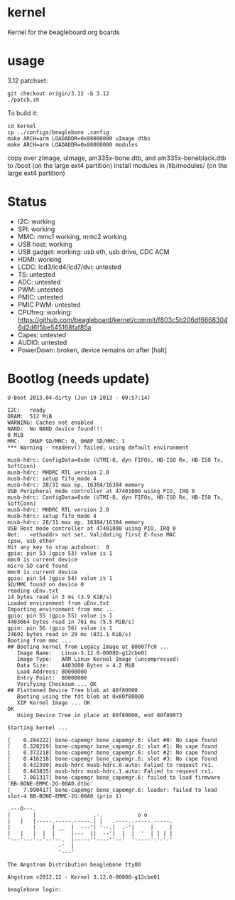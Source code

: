 kernel
======

Kernel for the beagleboard.org boards

usage
======

3.12 patchset:

```
git checkout origin/3.12 -b 3.12
./patch.sh
```

To build it:

```
cd kernel
cp ../configs/beaglebone .config
make ARCH=arm LOADADDR=0x80008000 uImage dtbs
make ARCH=arm LOADADDR=0x80008000 modules
```

copy over zImage, uImage, am335x-bone.dtb, and am335x-boneblack.dtb to /boot (on the large ext4 partition)
install modules in /lib/modules/ (on the large ext4 partition)

Status
======

 * I2C: working
 * SPI: working
 * MMC: mmc1 working, mmc2 working
 * USB host: working
 * USB gadget: working: usb eth, usb drive, CDC ACM
 * HDMI: working
 * LCDC: lcd3/lcd4/lcd7/dvi: untested
 * TS: untested
 * ADC: untested
 * PWM: untested
 * PMIC: untested
 * PMIC PWM: untested
 * CPUfreq: working: https://github.com/beagleboard/kernel/commit/f803c5b206df66683046d2d6f5be545168faf85a
 * Capes: untested
 * AUDIO: untested
 * PowerDown: broken, device remains on after [halt]

Bootlog (needs update)
======

```
U-Boot 2013.04-dirty (Jun 19 2013 - 09:57:14)

I2C:   ready
DRAM:  512 MiB
WARNING: Caches not enabled
NAND:  No NAND device found!!!
0 MiB
MMC:   OMAP SD/MMC: 0, OMAP SD/MMC: 1
*** Warning - readenv() failed, using default environment

musb-hdrc: ConfigData=0xde (UTMI-8, dyn FIFOs, HB-ISO Rx, HB-ISO Tx, SoftConn)
musb-hdrc: MHDRC RTL version 2.0
musb-hdrc: setup fifo_mode 4
musb-hdrc: 28/31 max ep, 16384/16384 memory
USB Peripheral mode controller at 47401000 using PIO, IRQ 0
musb-hdrc: ConfigData=0xde (UTMI-8, dyn FIFOs, HB-ISO Rx, HB-ISO Tx, SoftConn)
musb-hdrc: MHDRC RTL version 2.0
musb-hdrc: setup fifo_mode 4
musb-hdrc: 28/31 max ep, 16384/16384 memory
USB Host mode controller at 47401800 using PIO, IRQ 0
Net:   <ethaddr> not set. Validating first E-fuse MAC
cpsw, usb_ether
Hit any key to stop autoboot:  0
gpio: pin 53 (gpio 53) value is 1
mmc0 is current device
micro SD card found
mmc0 is current device
gpio: pin 54 (gpio 54) value is 1
SD/MMC found on device 0
reading uEnv.txt
14 bytes read in 3 ms (3.9 KiB/s)
Loaded environment from uEnv.txt
Importing environment from mmc ...
gpio: pin 55 (gpio 55) value is 1
4403664 bytes read in 761 ms (5.5 MiB/s)
gpio: pin 56 (gpio 56) value is 1
24692 bytes read in 29 ms (831.1 KiB/s)
Booting from mmc ...
## Booting kernel from Legacy Image at 80007fc0 ...
   Image Name:   Linux-3.12.0-00080-g12cbe01
   Image Type:   ARM Linux Kernel Image (uncompressed)
   Data Size:    4403600 Bytes = 4.2 MiB
   Load Address: 80008000
   Entry Point:  80008000
   Verifying Checksum ... OK
## Flattened Device Tree blob at 80f80000
   Booting using the fdt blob at 0x80f80000
   XIP Kernel Image ... OK
OK
   Using Device Tree in place at 80f80000, end 80f89073
```

```
Starting kernel ...

[    0.284222] bone-capemgr bone_capemgr.6: slot #0: No cape found
[    0.328219] bone-capemgr bone_capemgr.6: slot #1: No cape found
[    0.372218] bone-capemgr bone_capemgr.6: slot #2: No cape found
[    0.416218] bone-capemgr bone_capemgr.6: slot #3: No cape found
[    0.432399] musb-hdrc musb-hdrc.0.auto: Falied to request rx1.
[    0.443835] musb-hdrc musb-hdrc.1.auto: Falied to request rx1.
[    7.081317] bone-capemgr bone_capemgr.6: failed to load firmware 'BB-BONE-EMMC-2G-00A0.dtbo'
[    7.090417] bone-capemgr bone_capemgr.6: loader: failed to load slot-4 BB-BONE-EMMC-2G:00A0 (prio 1)

.---O---.
|       |                  .-.           o o
|   |   |-----.-----.-----.| |   .----..-----.-----.
|       |     | __  |  ---'| '--.|  .-'|     |     |
|   |   |  |  |     |---  ||  --'|  |  |  '  | | | |
'---'---'--'--'--.  |-----''----''--'  '-----'-'-'-'
                -'  |
                '---'

The Angstrom Distribution beaglebone ttyO0

Angstrom v2012.12 - Kernel 3.12.0-00080-g12cbe01

beaglebone login:
```

